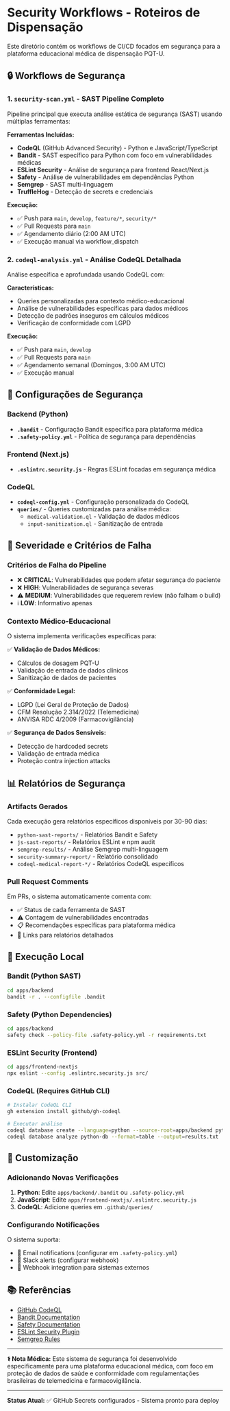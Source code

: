 # Security Workflows - Roteiros de Dispensação

Este diretório contém os workflows de CI/CD focados em segurança para a plataforma educacional médica de dispensação PQT-U.

## 🔒 Workflows de Segurança

### 1. `security-scan.yml` - SAST Pipeline Completo
Pipeline principal que executa análise estática de segurança (SAST) usando múltiplas ferramentas:

**Ferramentas Incluídas:**
- **CodeQL** (GitHub Advanced Security) - Python e JavaScript/TypeScript
- **Bandit** - SAST específico para Python com foco em vulnerabilidades médicas
- **ESLint Security** - Análise de segurança para frontend React/Next.js
- **Safety** - Análise de vulnerabilidades em dependências Python
- **Semgrep** - SAST multi-linguagem
- **TruffleHog** - Detecção de secrets e credenciais

**Execução:**
- ✅ Push para `main`, `develop`, `feature/*`, `security/*`
- ✅ Pull Requests para `main`
- ✅ Agendamento diário (2:00 AM UTC)
- ✅ Execução manual via workflow_dispatch

### 2. `codeql-analysis.yml` - Análise CodeQL Detalhada
Análise específica e aprofundada usando CodeQL com:

**Características:**
- Queries personalizadas para contexto médico-educacional
- Análise de vulnerabilidades específicas para dados médicos
- Detecção de padrões inseguros em cálculos médicos
- Verificação de conformidade com LGPD

**Execução:**
- ✅ Push para `main`, `develop`
- ✅ Pull Requests para `main`
- ✅ Agendamento semanal (Domingos, 3:00 AM UTC)
- ✅ Execução manual

## 🎯 Configurações de Segurança

### Backend (Python)
- **`.bandit`** - Configuração Bandit específica para plataforma médica
- **`.safety-policy.yml`** - Política de segurança para dependências

### Frontend (Next.js)
- **`.eslintrc.security.js`** - Regras ESLint focadas em segurança médica

### CodeQL
- **`codeql-config.yml`** - Configuração personalizada do CodeQL
- **`queries/`** - Queries customizadas para análise médica:
  - `medical-validation.ql` - Validação de dados médicos
  - `input-sanitization.ql` - Sanitização de entrada

## 🚨 Severidade e Critérios de Falha

### Critérios de Falha do Pipeline
- ❌ **CRITICAL**: Vulnerabilidades que podem afetar segurança do paciente
- ❌ **HIGH**: Vulnerabilidades de segurança severas
- ⚠️ **MEDIUM**: Vulnerabilidades que requerem review (não falham o build)
- ℹ️ **LOW**: Informativo apenas

### Contexto Médico-Educacional
O sistema implementa verificações específicas para:

✅ **Validação de Dados Médicos:**
- Cálculos de dosagem PQT-U
- Validação de entrada de dados clínicos
- Sanitização de dados de pacientes

✅ **Conformidade Legal:**
- LGPD (Lei Geral de Proteção de Dados)
- CFM Resolução 2.314/2022 (Telemedicina)
- ANVISA RDC 4/2009 (Farmacovigilância)

✅ **Segurança de Dados Sensíveis:**
- Detecção de hardcoded secrets
- Validação de entrada médica
- Proteção contra injection attacks

## 📊 Relatórios de Segurança

### Artifacts Gerados
Cada execução gera relatórios específicos disponíveis por 30-90 dias:

- `python-sast-reports/` - Relatórios Bandit e Safety
- `js-sast-reports/` - Relatórios ESLint e npm audit
- `semgrep-results/` - Análise Semgrep multi-linguagem
- `security-summary-report/` - Relatório consolidado
- `codeql-medical-report-*/` - Relatórios CodeQL específicos

### Pull Request Comments
Em PRs, o sistema automaticamente comenta com:
- ✅ Status de cada ferramenta de SAST
- ⚠️ Contagem de vulnerabilidades encontradas
- 📋 Recomendações específicas para plataforma médica
- 🔗 Links para relatórios detalhados

## 🔧 Execução Local

### Bandit (Python SAST)
```bash
cd apps/backend
bandit -r . --configfile .bandit
```

### Safety (Python Dependencies)
```bash
cd apps/backend
safety check --policy-file .safety-policy.yml -r requirements.txt
```

### ESLint Security (Frontend)
```bash
cd apps/frontend-nextjs
npx eslint --config .eslintrc.security.js src/
```

### CodeQL (Requires GitHub CLI)
```bash
# Instalar CodeQL CLI
gh extension install github/gh-codeql

# Executar análise
codeql database create --language=python --source-root=apps/backend python-db
codeql database analyze python-db --format=table --output=results.txt
```

## 🚀 Customização

### Adicionando Novas Verificações
1. **Python**: Edite `apps/backend/.bandit` ou `.safety-policy.yml`
2. **JavaScript**: Edite `apps/frontend-nextjs/.eslintrc.security.js`
3. **CodeQL**: Adicione queries em `.github/queries/`

### Configurando Notificações
O sistema suporta:
- 📧 Email notifications (configurar em `.safety-policy.yml`)
- 💬 Slack alerts (configurar webhook)
- 🔗 Webhook integration para sistemas externos

## 📚 Referências

- [GitHub CodeQL](https://codeql.github.com/)
- [Bandit Documentation](https://bandit.readthedocs.io/)
- [Safety Documentation](https://pyup.io/safety/)
- [ESLint Security Plugin](https://github.com/nodesecurity/eslint-plugin-security)
- [Semgrep Rules](https://semgrep.dev/explore)

---

**⚕️ Nota Médica:** Este sistema de segurança foi desenvolvido especificamente para uma plataforma educacional médica, com foco em proteção de dados de saúde e conformidade com regulamentações brasileiras de telemedicina e farmacovigilância.

---
**Status Atual:** ✅ GitHub Secrets configurados - Sistema pronto para deploy